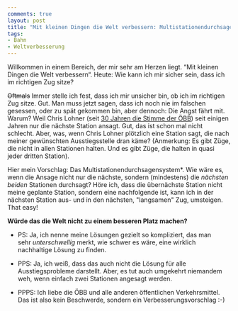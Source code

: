 ```yaml
---
comments: true
layout: post
title: "Mit kleinen Dingen die Welt verbessern: Multistationendurchsagensystem"
tags:
- Bahn
- Weltverbesserung
---
```

Willkommen in einem Bereich, der mir sehr am Herzen liegt. “Mit kleinen Dingen die Welt verbessern“. Heute: Wie kann ich mir sicher sein, dass ich im richtigen Zug sitze?

<del>Oftmals</del> Immer stelle ich fest, dass ich mir unsicher bin, ob ich im richtigen Zug sitze. Gut. Man muss jetzt sagen, dass ich noch nie im falschen gesessen, oder zu spät gekommen bin, aber dennoch: Die Angst fährt mit. Warum? Weil Chris Lohner (seit <a href="http://de.wikipedia.org/wiki/Chris_Lohner">30 Jahren die Stimme der ÖBB</a>) seit einigen Jahren nur die nächste Station ansagt. Gut, das ist schon mal nicht schlecht. Aber, was, wenn Chris Lohner plötzlich eine Station sagt, die nach meiner gewünschten Ausstiegsstelle dran käme? (Anmerkung: Es gibt Züge, die nicht in allen Stationen halten. Und es gibt Züge, die halten in quasi jeder dritten Station).

Hier mein Vorschlag: Das Multistationendurchsagensystem*. Wie wäre es, wenn die Ansage nicht nur die nächste, sondern (mindestens) die <em>nächsten beiden</em> Stationen durchsagt? Höre ich, dass die übernächste Station nicht meine geplante Station, sondern eine nachfolgende ist, kann ich in der nächsten Station aus- und in den nächsten, "langsamen" Zug, umsteigen. That easy!

<strong>Würde das die Welt nicht zu einem besseren Platz machen?</strong>

* PS: Ja, ich nenne meine Lösungen gezielt so kompliziert, das man sehr <em>unterschwellig</em> merkt, wie schwer es wäre, eine wirklich nachhaltige Lösung zu finden.

* PPS: Ja, ich weiß, dass das auch nicht die Lösung für alle Ausstiegsprobleme darstellt. Aber, es tut auch umgekehrt niemandem weh, wenn einfach zwei Stationen angesagt werden.

* PPPS: Ich liebe die ÖBB und alle anderen öffentlichen Verkehrsmittel. Das ist also kein Beschwerde, sondern ein Verbesserungsvorschlag :-)
